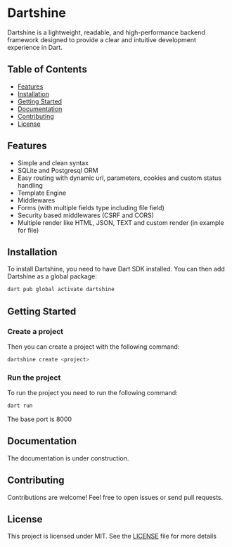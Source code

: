 # Dartshine

Dartshine is a lightweight, readable, and high-performance backend framework designed to provide a clear and intuitive development experience in Dart.

## Table of Contents

- [Features](#features)
- [Installation](#installation)
- [Getting Started](#getting-started)
- [Documentation](#documentation)
- [Contributing](#contributing)
- [License](#license)

## Features

- Simple and clean syntax
- SQLite and Postgresql ORM
- Easy routing with dynamic url, parameters, cookies and custom status handling
- Template Engine
- Middlewares 
- Forms (with multiple fields type including file field)
- Security based middlewares (CSRF and CORS)
- Multiple render like HTML, JSON, TEXT and custom render (in example for file)

## Installation

To install Dartshine, you need to have Dart SDK installed. You can then add Dartshine as a global package:

```sh
dart pub global activate dartshine
```
## Getting Started

### Create a project
Then you can create a project with the following command:
```sh
dartshine create <project>
```

### Run the project
To run the project you need to run the following command:
```sh
dart run
```
The base port is 8000

## Documentation
The documentation is under construction.

## Contributing
Contributions are welcome! Feel free to open issues or send pull requests.

## License
This project is licensed under MIT. See the  [LICENSE](https://github.com/ZbrDeev/dartshine/blob/main/LICENSE)  file for more details